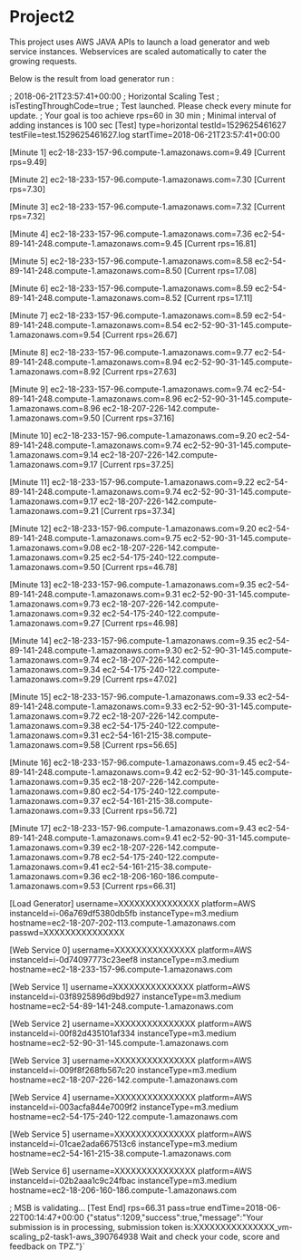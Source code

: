 # Project2
This project uses AWS JAVA APIs to launch a load generator and web service instances. Webservices are scaled automatically to cater the growing requests.

Below is the result from load generator run : 


; 2018-06-21T23:57:41+00:00
; Horizontal Scaling Test
; isTestingThroughCode=true
; Test launched. Please check every minute for update.
; Your goal is too achieve rps=60 in 30 min
; Minimal interval of adding instances is 100 sec
[Test]
type=horizontal
testId=1529625461627
testFile=test.1529625461627.log
startTime=2018-06-21T23:57:41+00:00

[Minute 1]
ec2-18-233-157-96.compute-1.amazonaws.com=9.49
[Current rps=9.49]

[Minute 2]
ec2-18-233-157-96.compute-1.amazonaws.com=7.30
[Current rps=7.30]

[Minute 3]
ec2-18-233-157-96.compute-1.amazonaws.com=7.32
[Current rps=7.32]

[Minute 4]
ec2-18-233-157-96.compute-1.amazonaws.com=7.36
ec2-54-89-141-248.compute-1.amazonaws.com=9.45
[Current rps=16.81]

[Minute 5]
ec2-18-233-157-96.compute-1.amazonaws.com=8.58
ec2-54-89-141-248.compute-1.amazonaws.com=8.50
[Current rps=17.08]

[Minute 6]
ec2-18-233-157-96.compute-1.amazonaws.com=8.59
ec2-54-89-141-248.compute-1.amazonaws.com=8.52
[Current rps=17.11]

[Minute 7]
ec2-18-233-157-96.compute-1.amazonaws.com=8.59
ec2-54-89-141-248.compute-1.amazonaws.com=8.54
ec2-52-90-31-145.compute-1.amazonaws.com=9.54
[Current rps=26.67]

[Minute 8]
ec2-18-233-157-96.compute-1.amazonaws.com=9.77
ec2-54-89-141-248.compute-1.amazonaws.com=8.94
ec2-52-90-31-145.compute-1.amazonaws.com=8.92
[Current rps=27.63]

[Minute 9]
ec2-18-233-157-96.compute-1.amazonaws.com=9.74
ec2-54-89-141-248.compute-1.amazonaws.com=8.96
ec2-52-90-31-145.compute-1.amazonaws.com=8.96
ec2-18-207-226-142.compute-1.amazonaws.com=9.50
[Current rps=37.16]

[Minute 10]
ec2-18-233-157-96.compute-1.amazonaws.com=9.20
ec2-54-89-141-248.compute-1.amazonaws.com=9.74
ec2-52-90-31-145.compute-1.amazonaws.com=9.14
ec2-18-207-226-142.compute-1.amazonaws.com=9.17
[Current rps=37.25]

[Minute 11]
ec2-18-233-157-96.compute-1.amazonaws.com=9.22
ec2-54-89-141-248.compute-1.amazonaws.com=9.74
ec2-52-90-31-145.compute-1.amazonaws.com=9.17
ec2-18-207-226-142.compute-1.amazonaws.com=9.21
[Current rps=37.34]

[Minute 12]
ec2-18-233-157-96.compute-1.amazonaws.com=9.20
ec2-54-89-141-248.compute-1.amazonaws.com=9.75
ec2-52-90-31-145.compute-1.amazonaws.com=9.08
ec2-18-207-226-142.compute-1.amazonaws.com=9.25
ec2-54-175-240-122.compute-1.amazonaws.com=9.50
[Current rps=46.78]

[Minute 13]
ec2-18-233-157-96.compute-1.amazonaws.com=9.35
ec2-54-89-141-248.compute-1.amazonaws.com=9.31
ec2-52-90-31-145.compute-1.amazonaws.com=9.73
ec2-18-207-226-142.compute-1.amazonaws.com=9.32
ec2-54-175-240-122.compute-1.amazonaws.com=9.27
[Current rps=46.98]

[Minute 14]
ec2-18-233-157-96.compute-1.amazonaws.com=9.35
ec2-54-89-141-248.compute-1.amazonaws.com=9.30
ec2-52-90-31-145.compute-1.amazonaws.com=9.74
ec2-18-207-226-142.compute-1.amazonaws.com=9.34
ec2-54-175-240-122.compute-1.amazonaws.com=9.29
[Current rps=47.02]

[Minute 15]
ec2-18-233-157-96.compute-1.amazonaws.com=9.33
ec2-54-89-141-248.compute-1.amazonaws.com=9.33
ec2-52-90-31-145.compute-1.amazonaws.com=9.72
ec2-18-207-226-142.compute-1.amazonaws.com=9.38
ec2-54-175-240-122.compute-1.amazonaws.com=9.31
ec2-54-161-215-38.compute-1.amazonaws.com=9.58
[Current rps=56.65]

[Minute 16]
ec2-18-233-157-96.compute-1.amazonaws.com=9.45
ec2-54-89-141-248.compute-1.amazonaws.com=9.42
ec2-52-90-31-145.compute-1.amazonaws.com=9.35
ec2-18-207-226-142.compute-1.amazonaws.com=9.80
ec2-54-175-240-122.compute-1.amazonaws.com=9.37
ec2-54-161-215-38.compute-1.amazonaws.com=9.33
[Current rps=56.72]

[Minute 17]
ec2-18-233-157-96.compute-1.amazonaws.com=9.43
ec2-54-89-141-248.compute-1.amazonaws.com=9.41
ec2-52-90-31-145.compute-1.amazonaws.com=9.39
ec2-18-207-226-142.compute-1.amazonaws.com=9.78
ec2-54-175-240-122.compute-1.amazonaws.com=9.41
ec2-54-161-215-38.compute-1.amazonaws.com=9.36
ec2-18-206-160-186.compute-1.amazonaws.com=9.53
[Current rps=66.31]

[Load Generator]
username=XXXXXXXXXXXXXXX
platform=AWS
instanceId=i-06a769df5380db5fb
instanceType=m3.medium
hostname=ec2-18-207-202-113.compute-1.amazonaws.com
passwd=XXXXXXXXXXXXXXX

[Web Service 0]
username=XXXXXXXXXXXXXXX
platform=AWS
instanceId=i-0d74097773c23eef8
instanceType=m3.medium
hostname=ec2-18-233-157-96.compute-1.amazonaws.com

[Web Service 1]
username=XXXXXXXXXXXXXXX
platform=AWS
instanceId=i-03f8925896d9bd927
instanceType=m3.medium
hostname=ec2-54-89-141-248.compute-1.amazonaws.com

[Web Service 2]
username=XXXXXXXXXXXXXXX
platform=AWS
instanceId=i-00f82d435101af334
instanceType=m3.medium
hostname=ec2-52-90-31-145.compute-1.amazonaws.com

[Web Service 3]
username=XXXXXXXXXXXXXXX
platform=AWS
instanceId=i-009f8f268fb567c20
instanceType=m3.medium
hostname=ec2-18-207-226-142.compute-1.amazonaws.com

[Web Service 4]
username=XXXXXXXXXXXXXXX
platform=AWS
instanceId=i-003acfa844e7009f2
instanceType=m3.medium
hostname=ec2-54-175-240-122.compute-1.amazonaws.com

[Web Service 5]
username=XXXXXXXXXXXXXXX
platform=AWS
instanceId=i-01cae2ada667513c6
instanceType=m3.medium
hostname=ec2-54-161-215-38.compute-1.amazonaws.com

[Web Service 6]
username=XXXXXXXXXXXXXXX
platform=AWS
instanceId=i-02b2aaa1c9c24fbac
instanceType=m3.medium
hostname=ec2-18-206-160-186.compute-1.amazonaws.com

; MSB is validating...
[Test End]
rps=66.31
pass=true
endTime=2018-06-22T00:14:47+00:00
{"status":1209,"success":true,"message":"Your submission is in processing, submission token is:XXXXXXXXXXXXXXX_vm-scaling_p2-task1-aws_390764938 Wait and check your code, score and feedback on TPZ."}`
